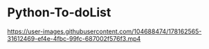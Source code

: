 # Python-To-doList

https://user-images.githubusercontent.com/104688474/178162565-31612469-ef4e-4fbc-99fc-687002f576f3.mp4

